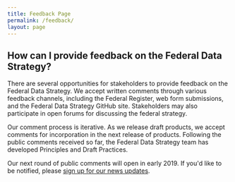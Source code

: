 ```yaml
---
title: Feedback Page
permalink: /feedback/
layout: page
---
```


## How can I provide feedback on the Federal Data Strategy?


There are several opportunities for stakeholders to provide feedback on the Federal Data Strategy.  We accept written comments through various feedback channels, including the Federal Register, web form submissions, and the Federal Data Strategy GitHub site.  Stakeholders may also participate in open forums for discussing the federal strategy.    
 
Our comment process is iterative.  As we release draft products, we accept comments for incorporation in the next release of products.  Following the public comments received so far, the Federal Data Strategy team has developed Principles and Draft Practices.  
 
Our next round of public comments will open in early 2019. If you'd like to be notified, please [sign up for our news updates](https://www.performance.gov/CAP/CAP_goal_2.html#GD-snippet-form).


